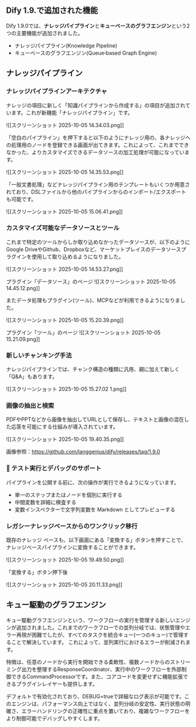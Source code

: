 ## Dify 1.9.で追加された機能

Dify 1.9.0では、**ナレッジパイプライン**と**キューベースのグラフエンジン**という2つの主要機能が追加されました。

- ナレッジパイプライン(Knowledge Pipeline)
- キューベースのグラフエンジン(Queue‑based Graph Engine)

## ナレッジパイプライン

### ナレッジパイプラインアーキテクチャ

ナレッジの項目に新しく「知識パイプラインから作成する」の項目が追加されています。これが新機能「ナレッジパイプライン」です。

![[スクリーンショット 2025-10-05 14.34.03.png]]

「空白のパイプライン」を押下すると以下のようにナレッジ用の、各ナレッジへの処理用のノードを登録できる画面が出てきます。これによって、これまでできなかった、よりカスタマイズできるデータソースの加工処理が可能になっています。

![[スクリーンショット 2025-10-05 14.35.53.png]]

「一般文書処理」などナレッジパイプライン用のテンプレートもいくつか用意されており、DSLファイルから他のパイプラインからのインポート/エクスポートも可能です。

![[スクリーンショット 2025-10-05 15.06.41.png]]

### カスタマイズ可能なデータソースとツール
これまで特定のツールからしか取り込めなかったデータソースが、以下のようにGoogle DriveやGithub、Dropboxなど、マーケットプレイスのデータソースプラグインを使用して取り込めるようになりました。

![[スクリーンショット 2025-10-05 14.53.27.png]]

プラグイン「データソース」のページ
![[スクリーンショット 2025-10-05 14.45.12.png]]

またデータ処理もプラグイン(ツール)、MCPなどが利用できるようになりました。

![[スクリーンショット 2025-10-05 15.20.39.png]]

プラグイン「ツール」のページ
![[スクリーンショット 2025-10-05 15.21.09.png]]

### 新しいチャンキング手法

ナレッジパイプラインでは、チャンク構造の種類に汎用、親に加えて新しく「Q&A」もあります。

![[スクリーンショット 2025-10-05 15.27.02 1.png]]

### 画像の抽出と検索
PDFやPPTなどから画像を抽出してURLとして保存し、テキストと画像の混在した応答を可能にする仕組みが導入されています。

![[スクリーンショット 2025-10-05 19.40.35.png]]

画像参照：https://github.com/langgenius/dify/releases/tag/1.9.0

###  🧪 テスト実行とデバッグのサポート

パイプラインを公開する前に、次の操作が実行できるようになっています。

-  単一のステップまたはノードを個別に実行する
- 中間変数を詳細に検査する 
- 変数インスペクターで文字列変数を Markdown としてプレビューする
### レガシーナレッジベースからのワンクリック移行
既存のナレッジ ベースも、以下画面にある「変換する」ボタンを押すことで、ナレッジベースパイプラインに変換することができます。

![[スクリーンショット 2025-10-05 19.49.50.png]]

「変換する」ボタン押下後

![[スクリーンショット 2025-10-05 20.11.33.png]]

## キュー駆動のグラフエンジン

キュー駆動グラフエンジンという、ワークフローの実行を管理する新しいエンジンが追加されました。これまでのワークフローでの並列分岐では、状態管理やエラー再現が困難でしたが、すべてのタスクを統合キュー(一つのキュー)で管理することで解決しています。
これによって、並列実行におけるエラーが削減されます。

特徴は、任意のノードから実行を開始できる柔軟性、複数ノードからのストリーミング出力を整理するResponseCoordinator、実行中のワークフローを外部制御できるCommandProcessorです。また、コアコードを変更せずに機能拡張できるプラグインレイヤーも提供します。

デフォルトで有効化されており、DEBUG=trueで詳細なログ表示が可能です。このエンジンは、パフォーマンス向上ではなく、並列分岐の安定性、実行状態の明確さ、エラーハンドリングの正確性に重点を置いており、複雑なワークフローをより制御可能でデバッグしやすくします。